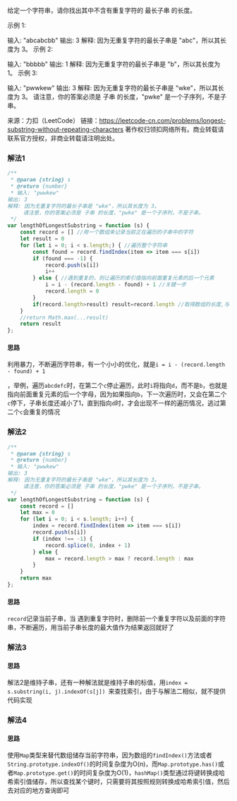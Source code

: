 给定一个字符串，请你找出其中不含有重复字符的 最长子串 的长度。

示例 1:

输入: "abcabcbb"
输出: 3 
解释: 因为无重复字符的最长子串是 "abc"，所以其长度为 3。
示例 2:

输入: "bbbbb"
输出: 1
解释: 因为无重复字符的最长子串是 "b"，所以其长度为 1。
示例 3:

输入: "pwwkew"
输出: 3
解释: 因为无重复字符的最长子串是 "wke"，所以其长度为 3。
     请注意，你的答案必须是 子串 的长度，"pwke" 是一个子序列，不是子串。

来源：力扣（LeetCode）
链接：https://leetcode-cn.com/problems/longest-substring-without-repeating-characters
著作权归领扣网络所有。商业转载请联系官方授权，非商业转载请注明出处。

### 解法1

```js
/**
 * @param {string} s
 * @return {number}
 * 输入: "pwwkew"
输出: 3
解释: 因为无重复字符的最长子串是 "wke"，所以其长度为 3。
     请注意，你的答案必须是 子串 的长度，"pwke" 是一个子序列，不是子串。
 */
var lengthOfLongestSubstring = function (s) {
    const record = [] //用一个数组来记录当前正在遍历的子串中的字符
    let result = 0
    for (let i = 0; i < s.length;) { //遍历整个字符串
        const found = record.findIndex(item => item === s[i])
        if (found === -1) {
            record.push(s[i])
            i++
        } else { //遇到重复的，则让遍历的索引值指向前面重复元素的后一个元素
            i = i - (record.length - found) + 1 //关键一步
            record.length = 0 
        }
        if(record.length>result) result=record.length //取得数组的长度,与结果比较，若大于结果，则将结果替换
    }
    //return Math.max(...result)
    return result
};
```

#### 思路

利用暴力，不断遍历字符串，有一个小小的优化，就是`i = i - (record.length - found) + 1`

，举例，遍历`abcdefc`时，在第二个`c`停止遍历，此时`i`将指向`d`，而不是`b`，也就是指向前面重复元素的后一个字母，因为如果指向`b`，下一次遍历时，又会在第二个`c`停下，子串长度还减小了1，直到指向`d`时，才会出现不一样的遍历情况，逃过第二个`c`会重复的情况

### 解法2

```js
/**
 * @param {string} s
 * @return {number}
 * 输入: "pwwkew"
输出: 3
解释: 因为无重复字符的最长子串是 "wke"，所以其长度为 3。
     请注意，你的答案必须是 子串 的长度，"pwke" 是一个子序列，不是子串。
 */
var lengthOfLongestSubstring = function (s) {
    const record = []
    let max = 0
    for (let i = 0; i < s.length; i++) {
        index = record.findIndex(item => item === s[i])
        record.push(s[i])
        if (index !== -1) {
            record.splice(0, index + 1)
        } else {
            max = record.length > max ? record.length : max
        }
    }
    return max
};
```

#### 思路

`record`记录当前子串，当 遇到重复字符时，删除前一个重复字符以及前面的字符串，不断遍历，用当前子串长度的最大值作为结果返回就好了

### 解法3



#### 思路

解法2是维持子串，还有一种解法就是维持子串的标值，用`index = s.substring(i, j).indexOf(s[j]) `来查找索引，由于与解法二相似，就不提供代码实现



### 解法4



#### 思路

使用`Map`类型来替代数组储存当前字符串，因为数组的`findIndex()`方法或者`String.prototype.indexOf()`的时间复杂度为O(n)，而`Map.prototype.has()`或者`Map.prototype.get()`的时间复杂度为O(1)，`hashMap()`类型通过将键转换成哈希索引值储存，所以查找某个键时，只需要将其按照规则转换成哈希索引值，然后去对应的地方查询即可





